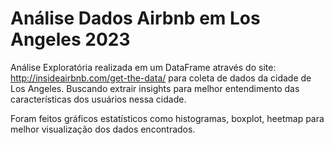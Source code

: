 # Análise Dados Airbnb em Los Angeles 2023
Análise Exploratória realizada em um DataFrame através do site: http://insideairbnb.com/get-the-data/ para coleta de dados da cidade de Los Angeles. Buscando extrair insights para melhor entendimento das características dos usuários nessa cidade. 

Foram feitos gráficos estatísticos como histogramas, boxplot, heetmap para melhor visualização dos dados encontrados.
